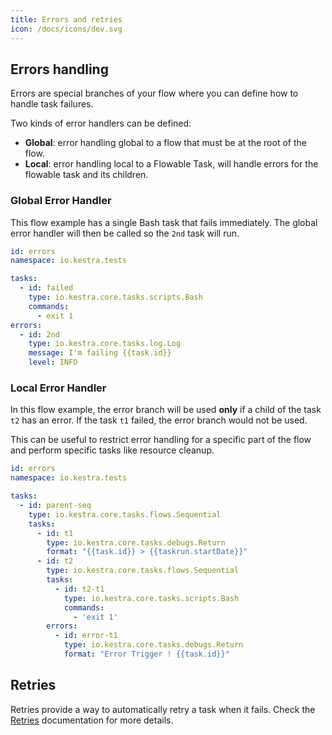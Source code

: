```yaml
---
title: Errors and retries
icon: /docs/icons/dev.svg
---
```


## Errors handling
Errors are special branches of your flow where you can define how to handle task failures.

Two kinds of error handlers can be defined:
* **Global**: error handling global to a flow that must be at the root of the flow.
* **Local**: error handling local to a Flowable Task, will handle errors for the flowable task and its children.


### Global Error Handler

This flow example has a single Bash task that fails immediately.
The global error handler will then be called so the `2nd` task will run.

```yaml
id: errors
namespace: io.kestra.tests

tasks:
  - id: failed
    type: io.kestra.core.tasks.scripts.Bash
    commands:
      - exit 1
errors:
  - id: 2nd
    type: io.kestra.core.tasks.log.Log
    message: I'm failing {{task.id}}
    level: INFO
```


### Local Error Handler

In this flow example, the error branch will be used **only** if a child of the task `t2` has an error. If the task `t1` failed, the error branch would not be used.

This can be useful to restrict error handling for a specific part of the flow and perform specific tasks like resource cleanup.

```yaml
id: errors
namespace: io.kestra.tests

tasks:
  - id: parent-seq
    type: io.kestra.core.tasks.flows.Sequential
    tasks:
      - id: t1
        type: io.kestra.core.tasks.debugs.Return
        format: "{{task.id}} > {{taskrun.startDate}}"
      - id: t2
        type: io.kestra.core.tasks.flows.Sequential
        tasks:
          - id: t2-t1
            type: io.kestra.core.tasks.scripts.Bash
            commands:
              - 'exit 1'
        errors:
          - id: error-t1
            type: io.kestra.core.tasks.debugs.Return
            format: "Error Trigger ! {{task.id}}"
```

## Retries

Retries provide a way to automatically retry a task when it fails. Check the [Retries](../06.workflow-components/12.retries.md) documentation for more details.